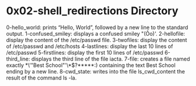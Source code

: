 # 0x02-shell_redirections Directory
0-hello_world: prints “Hello, World”, followed by a new line to the standard output.
1-confused_smiley: displays a confused smiley "(Ôo)'.
2-hellofile: display the content of the /etc/passwd file.
3-twofiles: display the content of /etc/passwd and /etc/hosts
4-lastlines: display the last 10 lines of /etc/passwd
5-firstlines: display the first 10 lines of /etc/passwd
6-third_line: displays the third line of the file iacta.
7-file: creates a file named exactly \*\\'"Best School"\'\\*$\?\*\*\*\*\*:) containing the text Best School ending by a new line.
8-cwd_state: writes into the file ls_cwd_content the result of the command ls -la.
